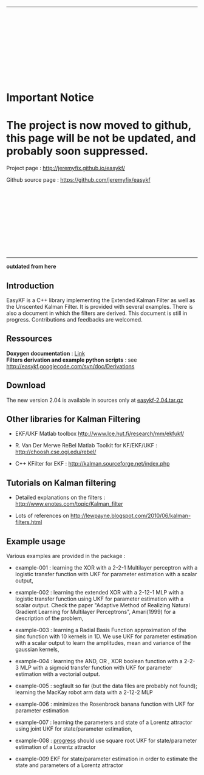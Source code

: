 
---


```













```

# Important Notice #

# The project is now moved to github, this page will be not be updated, and probably **soon suppressed**. #

Project page : http://jeremyfix.github.io/easykf/

Github source page : https://github.com/jeremyfix/easykf

```













```



---



**outdated from here**

## Introduction ##
EasyKF is a C++ library implementing the Extended Kalman Filter as well as the Unscented Kalman Filter. It is provided with several examples. There is also a document in which the filters are derived. This document is still in progress. Contributions and feedbacks are welcomed.

## Ressources ##

**Doxygen documentation** : [Link](http://easykf.googlecode.com/svn/doc/html/index.html)<br />
**Filters derivation and example python scripts** : see http://easykf.googlecode.com/svn/doc/Derivations

## Download ##

The new version 2.04 is available in sources only at [easykf-2.04.tar.gz](http://easykf.googlecode.com/svn/Sources/easykf-2.04.tar.gz)


## Other libraries for Kalman Filtering ##
- EKF/UKF Matlab toolbox http://www.lce.hut.fi/research/mm/ekfukf/

- R. Van Der Merwe ReBel Matlab Toolkit for KF/EKF/UKF : http://choosh.cse.ogi.edu/rebel/

- C++ KFilter for EKF : http://kalman.sourceforge.net/index.php


## Tutorials on Kalman filtering ##

- Detailed explanations on the filters : http://www.enotes.com/topic/Kalman_filter

- Lots of references on http://lewpayne.blogspot.com/2010/06/kalman-filters.html


## Example usage ##

Various examples are provided in the package :

- example-001 : learning the XOR with a 2-2-1 Multilayer perceptron with a logistic transfer function with UKF for parameter estimation with a scalar output,

- example-002 : learning the extended XOR with a 2-12-1 MLP with a logistic transfer function using UKF for parameter estimation with a scalar output. Check the paper "Adaptive Method of Realizing Natural Gradient Learning for Multilayer Perceptrons", Amari(1999) for a description of the problem,

- example-003 : learning a Radial Basis Function approximation of the sinc function with 10 kernels in 1D. We use UKF for parameter estimation with a scalar output to learn the amplitudes, mean and variance of the gaussian kernels,

- example-004 : learning the AND, OR , XOR boolean function with a 2-2-3 MLP with a sigmoid transfer function with UKF for parameter estimation with a vectorial output.

- example-005 : segfault so far (but the data files are probably not found); learning the MacKay robot arm data with a 2-12-2 MLP

- example-006 : minimizes the Rosenbrock banana function with UKF for parameter estimation

- example-007 : learning the parameters and state of a Lorentz attractor using joint UKF for state/parameter estimation,

- example-008 : [progress](In.md) should use square root UKF for state/parameter estimation of a Lorentz attractor

- example-009 EKF for state/parameter estimation in order to estimate the state and parameters of a Lorentz attractor
